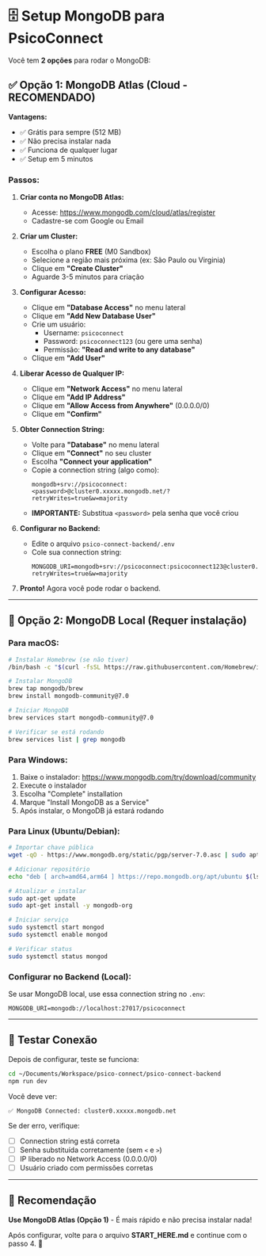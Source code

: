 # 🗄️ Setup MongoDB para PsicoConnect

Você tem **2 opções** para rodar o MongoDB:

## ✅ Opção 1: MongoDB Atlas (Cloud - RECOMENDADO)

**Vantagens:**
- ✅ Grátis para sempre (512 MB)
- ✅ Não precisa instalar nada
- ✅ Funciona de qualquer lugar
- ✅ Setup em 5 minutos

### Passos:

1. **Criar conta no MongoDB Atlas:**
   - Acesse: https://www.mongodb.com/cloud/atlas/register
   - Cadastre-se com Google ou Email

2. **Criar um Cluster:**
   - Escolha o plano **FREE** (M0 Sandbox)
   - Selecione a região mais próxima (ex: São Paulo ou Virginia)
   - Clique em **"Create Cluster"**
   - Aguarde 3-5 minutos para criação

3. **Configurar Acesso:**
   - Clique em **"Database Access"** no menu lateral
   - Clique em **"Add New Database User"**
   - Crie um usuário:
     - Username: `psicoconnect`
     - Password: `psicoconnect123` (ou gere uma senha)
     - Permissão: **"Read and write to any database"**
   - Clique em **"Add User"**

4. **Liberar Acesso de Qualquer IP:**
   - Clique em **"Network Access"** no menu lateral
   - Clique em **"Add IP Address"**
   - Clique em **"Allow Access from Anywhere"** (0.0.0.0/0)
   - Clique em **"Confirm"**

5. **Obter Connection String:**
   - Volte para **"Database"** no menu lateral
   - Clique em **"Connect"** no seu cluster
   - Escolha **"Connect your application"**
   - Copie a connection string (algo como):
     ```
     mongodb+srv://psicoconnect:<password>@cluster0.xxxxx.mongodb.net/?retryWrites=true&w=majority
     ```
   - **IMPORTANTE:** Substitua `<password>` pela senha que você criou

6. **Configurar no Backend:**
   - Edite o arquivo `psico-connect-backend/.env`
   - Cole sua connection string:
     ```env
     MONGODB_URI=mongodb+srv://psicoconnect:psicoconnect123@cluster0.xxxxx.mongodb.net/psicoconnect?retryWrites=true&w=majority
     ```

7. **Pronto!** Agora você pode rodar o backend.

---

## 🔧 Opção 2: MongoDB Local (Requer instalação)

### Para macOS:

```bash
# Instalar Homebrew (se não tiver)
/bin/bash -c "$(curl -fsSL https://raw.githubusercontent.com/Homebrew/install/HEAD/install.sh)"

# Instalar MongoDB
brew tap mongodb/brew
brew install mongodb-community@7.0

# Iniciar MongoDB
brew services start mongodb-community@7.0

# Verificar se está rodando
brew services list | grep mongodb
```

### Para Windows:

1. Baixe o instalador: https://www.mongodb.com/try/download/community
2. Execute o instalador
3. Escolha "Complete" installation
4. Marque "Install MongoDB as a Service"
5. Após instalar, o MongoDB já estará rodando

### Para Linux (Ubuntu/Debian):

```bash
# Importar chave pública
wget -qO - https://www.mongodb.org/static/pgp/server-7.0.asc | sudo apt-key add -

# Adicionar repositório
echo "deb [ arch=amd64,arm64 ] https://repo.mongodb.org/apt/ubuntu $(lsb_release -cs)/mongodb-org/7.0 multiverse" | sudo tee /etc/apt/sources.list.d/mongodb-org-7.0.list

# Atualizar e instalar
sudo apt-get update
sudo apt-get install -y mongodb-org

# Iniciar serviço
sudo systemctl start mongod
sudo systemctl enable mongod

# Verificar status
sudo systemctl status mongod
```

### Configurar no Backend (Local):

Se usar MongoDB local, use essa connection string no `.env`:

```env
MONGODB_URI=mongodb://localhost:27017/psicoconnect
```

---

## 🧪 Testar Conexão

Depois de configurar, teste se funciona:

```bash
cd ~/Documents/Workspace/psico-connect/psico-connect-backend
npm run dev
```

Você deve ver:
```
✅ MongoDB Connected: cluster0.xxxxx.mongodb.net
```

Se der erro, verifique:
- [ ] Connection string está correta
- [ ] Senha substituída corretamente (sem `<` e `>`)
- [ ] IP liberado no Network Access (0.0.0.0/0)
- [ ] Usuário criado com permissões corretas

---

## 🎯 Recomendação

**Use MongoDB Atlas (Opção 1)** - É mais rápido e não precisa instalar nada!

Após configurar, volte para o arquivo **START_HERE.md** e continue com o passo 4. 🚀
